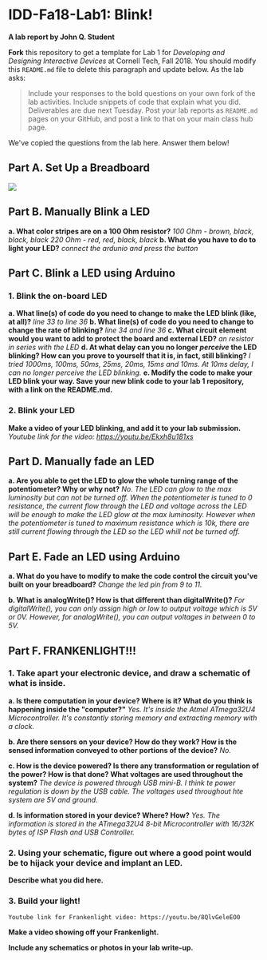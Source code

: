 # IDD-Fa18-Lab1: Blink!

**A lab report by John Q. Student**

**Fork** this repository to get a template for Lab 1 for *Developing and Designing Interactive Devices* at Cornell Tech, Fall 2018. You should modify this `README.md` file to delete this paragraph and update below. As the lab asks:

> Include your responses to the bold questions on your own fork of the lab activities. Include snippets of code that explain what you did. Deliverables are due next Tuesday. Post your lab reports as `README.md` pages on your GitHub, and post a link to that on your main class hub page.

We've copied the questions from the lab here. Answer them below!

## Part A. Set Up a Breadboard

<img src="img/set_up.jpg">

## Part B. Manually Blink a LED

**a. What color stripes are on a 100 Ohm resistor?**
     *100 Ohm - brown, black, black, black*
     *220 Ohm - red, red, black, black*
**b. What do you have to do to light your LED?**
     *connect the ardunio and press the button*


## Part C. Blink a LED using Arduino

### 1. Blink the on-board LED

**a. What line(s) of code do you need to change to make the LED blink (like, at all)?**
     *line 33 to line 36*
**b. What line(s) of code do you need to change to change the rate of blinking?**
     *line 34 and line 36*
**c. What circuit element would you want to add to protect the board and external LED?**
     *an resistor in series with the LED*
**d. At what delay can you no longer *perceive* the LED blinking? How can you prove to yourself that it is, in fact, still blinking?**
     *I tried 1000ms, 100ms, 50ms, 25ms, 20ms, 15ms and 10ms. At 10ms delay, I can no longer perceive the LED blinking.*
**e. Modify the code to make your LED blink your way. Save your new blink code to your lab 1 repository, with a link on the README.md.**
     


### 2. Blink your LED

**Make a video of your LED blinking, and add it to your lab submission.**
  *Youtube link for the video: https://youtu.be/Ekxh8u181xs* 



## Part D. Manually fade an LED

**a. Are you able to get the LED to glow the whole turning range of the potentiometer? Why or why not?**
     *No. The LED can glow to the max luminosity but can not be turned off. When the potentiometer is tuned to 0 resistance, the current flow through the LED and voltage across the LED will be enough to make the LED glow at the max luminosity. However when the potentiometer is tuned to maximum resistance which is 10k, there are still current flowing through the LED so the LED whill not be turned off.*


## Part E. Fade an LED using Arduino

**a. What do you have to modify to make the code control the circuit you've built on your breadboard?**
     *Change the led pin from 9 to 11.*

**b. What is analogWrite()? How is that different than digitalWrite()?**
     *For digitalWrite(), you can only assign high or low to output voltage which is 5V or 0V. However, for analogWrite(), you can output voltages in between 0 to 5V.* 

## Part F. FRANKENLIGHT!!!

### 1. Take apart your electronic device, and draw a schematic of what is inside. 

**a. Is there computation in your device? Where is it? What do you think is happening inside the "computer?"**
     *Yes. It's inside the Atmel ATmega32U4 Microcontroller. It's constantly storing memory and extracting memory with a clock.*

**b. Are there sensors on your device? How do they work? How is the sensed information conveyed to other portions of the device?**
     *No.* 

**c. How is the device powered? Is there any transformation or regulation of the power? How is that done? What voltages are used throughout the system?**
     *The device is powered through USB mini-B. I think te power regulation is down by the USB cable. The voltages used throughout hte system are 5V and ground.* 

**d. Is information stored in your device? Where? How?**
     *Yes. The information is stored in the ATmega32U4 8-bit Microcontroller with 16/32K bytes of ISP Flash and USB Controller.*

### 2. Using your schematic, figure out where a good point would be to hijack your device and implant an LED.

**Describe what you did here.**

### 3. Build your light!
    Youtube link for Frankenlight video: https://youtu.be/8QlvGeleEO0

**Make a video showing off your Frankenlight.**

**Include any schematics or photos in your lab write-up.**
